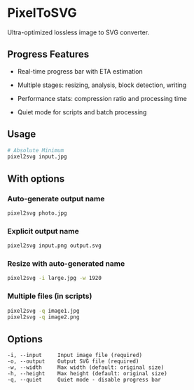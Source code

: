 # PixelToSVG

Ultra-optimized lossless image to SVG converter.

## Progress Features

- Real-time progress bar with ETA estimation

- Multiple stages: resizing, analysis, block detection, writing

- Performance stats: compression ratio and processing time

- Quiet mode for scripts and batch processing

## Usage

```bash
# Absolute Minimum
pixel2svg input.jpg
```
## With options

### Auto-generate output name
```bash
pixel2svg photo.jpg
```

### Explicit output name
```bash
pixel2svg input.png output.svg
```

### Resize with auto-generated name
```bash
pixel2svg -i large.jpg -w 1920
```

### Multiple files (in scripts)
```bash
pixel2svg -q image1.jpg
pixel2svg -q image2.png
```

## Options

```
-i, --input     Input image file (required)
-o, --output    Output SVG file (required)  
-w, --width     Max width (default: original size)
-h, --height    Max height (default: original size)
-q, --quiet     Quiet mode - disable progress bar
```